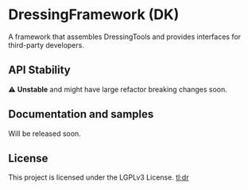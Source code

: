 # DressingFramework (DK)
A framework that assembles DressingTools and provides interfaces for third-party developers.

## API Stability

:warning: **Unstable** and might have large refactor breaking changes soon.

## Documentation and samples

Will be released soon.

## License

This project is licensed under the LGPLv3 License. [tl;dr](https://tldrlegal.com/license/gnu-lesser-general-public-license-v3-(lgpl-3))
